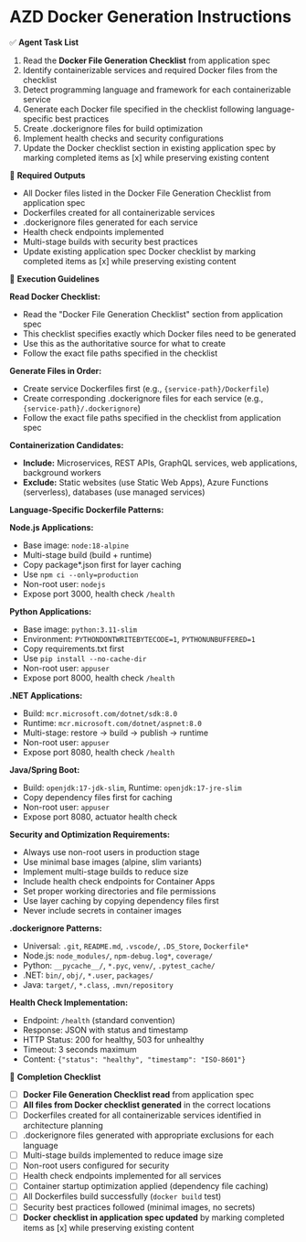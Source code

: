# AZD Docker Generation Instructions

✅ **Agent Task List**  

1. Read the **Docker File Generation Checklist** from application spec
2. Identify containerizable services and required Docker files from the checklist
3. Detect programming language and framework for each containerizable service
4. Generate each Docker file specified in the checklist following language-specific best practices
5. Create .dockerignore files for build optimization
6. Implement health checks and security configurations
7. Update the Docker checklist section in existing application spec by marking completed items as [x] while preserving existing content

📄 **Required Outputs**  

- All Docker files listed in the Docker File Generation Checklist from application spec
- Dockerfiles created for all containerizable services
- .dockerignore files generated for each service
- Health check endpoints implemented
- Multi-stage builds with security best practices
- Update existing application spec Docker checklist by marking completed items as [x] while preserving existing content

🧠 **Execution Guidelines**  

**Read Docker Checklist:**

- Read the "Docker File Generation Checklist" section from application spec
- This checklist specifies exactly which Docker files need to be generated
- Use this as the authoritative source for what to create
- Follow the exact file paths specified in the checklist

**Generate Files in Order:**

- Create service Dockerfiles first (e.g., `{service-path}/Dockerfile`)
- Create corresponding .dockerignore files for each service (e.g., `{service-path}/.dockerignore`)
- Follow the exact file paths specified in the checklist from application spec

**Containerization Candidates:**

- **Include:** Microservices, REST APIs, GraphQL services, web applications, background workers
- **Exclude:** Static websites (use Static Web Apps), Azure Functions (serverless), databases (use managed services)

**Language-Specific Dockerfile Patterns:**

**Node.js Applications:**

- Base image: `node:18-alpine`
- Multi-stage build (build + runtime)
- Copy package*.json first for layer caching
- Use `npm ci --only=production`
- Non-root user: `nodejs`
- Expose port 3000, health check `/health`

**Python Applications:**

- Base image: `python:3.11-slim`
- Environment: `PYTHONDONTWRITEBYTECODE=1`, `PYTHONUNBUFFERED=1`
- Copy requirements.txt first
- Use `pip install --no-cache-dir`
- Non-root user: `appuser`
- Expose port 8000, health check `/health`

**.NET Applications:**

- Build: `mcr.microsoft.com/dotnet/sdk:8.0`
- Runtime: `mcr.microsoft.com/dotnet/aspnet:8.0`
- Multi-stage: restore → build → publish → runtime
- Non-root user: `appuser`
- Expose port 8080, health check `/health`

**Java/Spring Boot:**

- Build: `openjdk:17-jdk-slim`, Runtime: `openjdk:17-jre-slim`
- Copy dependency files first for caching
- Non-root user: `appuser`
- Expose port 8080, actuator health check

**Security and Optimization Requirements:**

- Always use non-root users in production stage
- Use minimal base images (alpine, slim variants)
- Implement multi-stage builds to reduce size
- Include health check endpoints for Container Apps
- Set proper working directories and file permissions
- Use layer caching by copying dependency files first
- Never include secrets in container images

**.dockerignore Patterns:**

- Universal: `.git`, `README.md`, `.vscode/`, `.DS_Store`, `Dockerfile*`
- Node.js: `node_modules/`, `npm-debug.log*`, `coverage/`
- Python: `__pycache__/`, `*.pyc`, `venv/`, `.pytest_cache/`
- .NET: `bin/`, `obj/`, `*.user`, `packages/`
- Java: `target/`, `*.class`, `.mvn/repository`

**Health Check Implementation:**

- Endpoint: `/health` (standard convention)
- Response: JSON with status and timestamp
- HTTP Status: 200 for healthy, 503 for unhealthy
- Timeout: 3 seconds maximum
- Content: `{"status": "healthy", "timestamp": "ISO-8601"}`

📌 **Completion Checklist**  

- [ ] **Docker File Generation Checklist read** from application spec
- [ ] **All files from Docker checklist generated** in the correct locations
- [ ] Dockerfiles created for all containerizable services identified in architecture planning
- [ ] .dockerignore files generated with appropriate exclusions for each language
- [ ] Multi-stage builds implemented to reduce image size
- [ ] Non-root users configured for security
- [ ] Health check endpoints implemented for all services
- [ ] Container startup optimization applied (dependency file caching)
- [ ] All Dockerfiles build successfully (`docker build` test)
- [ ] Security best practices followed (minimal images, no secrets)
- [ ] **Docker checklist in application spec updated** by marking completed items as [x] while preserving existing content
